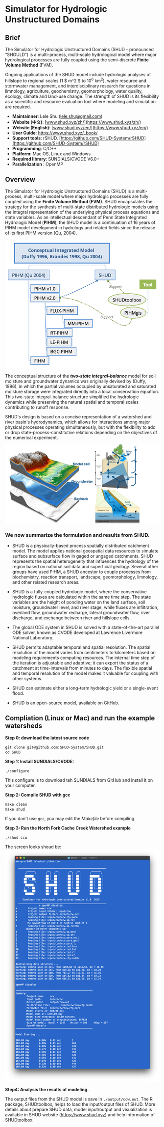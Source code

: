 # Simulator for Hydrologic Unstructured Domains

## Brief

The Simulator for Hydrologic Unstructured Domains  (SHUD - pronounced “SHOULD”) is a multi-process, multi-scale hydrological model where major hydrological processes are fully coupled using the semi-discrete **Finite Volume Method** (FVM).

Ongoing applications of the SHUD model include hydrologic analyses of hillslope to regional scales  (1 $ m^2 $ to $10^6$ $\mbox{km}^2$), water resource and stormwater management, and interdisciplinary research for questions in limnology, agriculture, geochemistry, geomorphology, water quality, ecology, climate and land-use change. The strength of SHUD is its flexibility as a scientific and resource evaluation tool where modeling and simulation are required.



- **Maintainner**: Lele Shu ([lele.shu@gmail.com](mailto:lele.shu@gmail.com))
- **Website (中文)**: [www.shud.xyz/zh/](https://www.shud.xyz/zh/)
- **Website (English)**: [www.shud.xyz/en/](https://www.shud.xyz/en/)
- **User Guide**: https://www.shud.xyz/_book/
- **Support tools**: rSHUD.  [https://github.com/SHUD-System/rSHUD](https://github.com/SHUD-System/rSHUD)
- **Programming**: C/C++
- **Platform**: Mac OS, Linux and Windows
- **Required library**:  SUNDIALS/CVODE V6.0+
- **Parallelization** : OpenMP

## Overview

The Simulator for Hydrologic Unstructured Domains (SHUD) is a multi-process, multi-scale model where major hydrologic processes are fully coupled using the **Finite Volume Method (FVM)**. SHUD encapsulates the strategy for the synthesis of multi-state distributed hydrologic models using the integral representation of the underlying physical process equations and state variables. As an intellectual descendant of Penn State Integrated Hydrologic Model (**PIHM**), the SHUD model is a continuation of 16 years of PIHM model development in hydrology and related fields since the release of its first PIHM version  (Qu, 2004).



![Figure_tree](Fig/Figure_tree.png)

The conceptual structure of the ***two-state integral-balance*** model for soil moisture and groundwater dynamics was originally devised by (Duffy, 1996), in which the partial volumes occupied by unsaturated and saturated moisture storage were integrated directly into a local conservation equation. This two-state integral-balance structure simplified the hydrologic dynamics while preserving the natural spatial and temporal scales contributing to runoff response.

SHUD's design is based on a concise representation of a watershed and river basin's hydrodynamics, which allows for interactions among major physical processes operating simultaneously, but with the flexibility to add or drop state-process-constitutive relations depending on the objectives of the numerical experiment.

![figure1](Fig/figure1.png)

### We now summarize the formulation and results from SHUD. 

- SHUD is a physically-based process spatially distributed catchment model. The model applies national geospatial data resources to simulate surface and subsurface flow in gaged or ungaged catchments. SHUD represents the spatial heterogeneity that influences the hydrology of the region based on national soil data and superficial geology. Several other groups have used PIHM, a SHUD ancestor to couple processes from biochemistry, reaction transport, landscape, geomorphology, limnology, and other related research areas.

- SHUD is a fully-coupled hydrologic model, where the conservative hydrologic fluxes are calculated within the same time step. The state variables are the height of ponding water on the land surface, soil moisture, groundwater level, and river stage, while fluxes are infiltration, overland flow, groundwater recharge, lateral groundwater flow, river discharge, and exchange between river and hillslope cells.

- The global ODE system in SHUD is solved with a state-of-the-art parallel ODE solver, known as CVODE developed at Lawrence Livermore National Laboratory.

- SHUD permits adaptable temporal and spatial resolution. The spatial resolution of the model varies from centimeters to kilometers based on modeling requirements computing resources. The internal time step of the iteration is adjustable and adaptive; it can export the status of a catchment at time-intervals from minutes to days.  The flexible spatial and temporal resolution of the model makes it valuable for coupling with other systems.

- SHUD can estimate either a long-term hydrologic yield or a single-event flood.

- SHUD is an open-source model, available on GitHub.

  


## Compliation (Linux or Mac) and run the example watersheds

**Step 0: download the latest source code**

```
git clone git@github.com:SHUD-System/SHUD.git
cd SHUD
```

**Step 1: Install SUNDIALS/CVODE:**

```
./configure
```

This configure is to download teh SUNDIALS from GitHub and install it on your computer.

**Step 2: Compile SHUD with gcc**

```
make clean
make shud

```

If you don't use `gcc`, you may edit the *Makefile* before compiling.

**Step 3: Run the North Fork Cache Creek Watershed example**

```
./shud ccw
```

The screen looks shoud be:
![screenshot](Fig/screenshot.png)

**Step4: Analysis the results of modeling.**

The output files from the SHUD model is save in `./output/ccw.out`.  The R package, SHUDtoolbox, helps to load the input/output files of SHUD. More details about prepare SHUD data, model input/output and visualization is available in SHUD website (https://www.shud.xyz) and help information of SHUDtoolbox.




